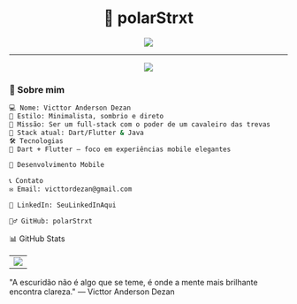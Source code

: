 <h1 align="center">🦇 polarStrxt</h1>

<p align="center">
  <img src="https://readme-typing-svg.herokuapp.com?font=Fira+Code&size=22&pause=1000&color=888888&center=true&vCenter=true&width=450&lines=Full-stack+in+progress...;Code+like+Batman+%F0%9F%8E%AF" />
</p>

---

<div align="center">
  <img src="https://capsule-render.vercel.app/api?type=waving&height=120&text=Bem-vindo(a)&fontAlign=38&fontColor=AAAAAA&color=0:0d0d0d,100:1a1a1a" />
</div>

### 🧠 Sobre mim

```bash
💻 Nome: Victtor Anderson Dezan
🌌 Estilo: Minimalista, sombrio e direto
🦾 Missão: Ser um full-stack com o poder de um cavaleiro das trevas
🚀 Stack atual: Dart/Flutter & Java
🛠️ Tecnologias
💙 Dart + Flutter — foco em experiências mobile elegantes

📱 Desenvolvimento Mobile

📞 Contato
✉️ Email: victtordezan@gmail.com

💼 LinkedIn: SeuLinkedInAqui

🧛‍♂️ GitHub: polarStrxt
```
📊 GitHub Stats
<table align="center">
  <tr>
    <td>
      <img src="https://github-readme-streak-stats.herokuapp.com/?user=polarStrxt&theme=tokyonight&hide_border=true" />
    </td>
  </tr>
</table>
"A escuridão não é algo que se teme, é onde a mente mais brilhante encontra clareza."
— Victtor Anderson Dezan


<!--START_SECTION:activity-->
<!--END_SECTION:activity-->

